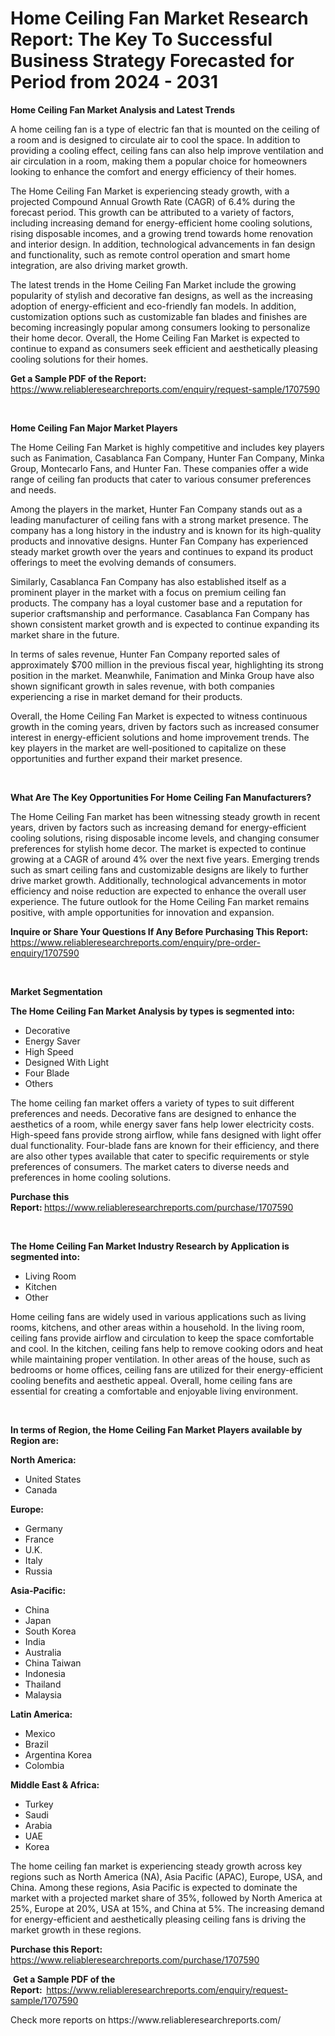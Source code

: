 <p><h1>Home Ceiling Fan Market Research Report: The Key To Successful Business Strategy Forecasted for Period from 2024 - 2031</h1></p><p><strong>Home Ceiling Fan Market Analysis and Latest Trends</strong></p>
<p><p>A home ceiling fan is a type of electric fan that is mounted on the ceiling of a room and is designed to circulate air to cool the space. In addition to providing a cooling effect, ceiling fans can also help improve ventilation and air circulation in a room, making them a popular choice for homeowners looking to enhance the comfort and energy efficiency of their homes.</p><p>The Home Ceiling Fan Market is experiencing steady growth, with a projected Compound Annual Growth Rate (CAGR) of 6.4% during the forecast period. This growth can be attributed to a variety of factors, including increasing demand for energy-efficient home cooling solutions, rising disposable incomes, and a growing trend towards home renovation and interior design. In addition, technological advancements in fan design and functionality, such as remote control operation and smart home integration, are also driving market growth.</p><p>The latest trends in the Home Ceiling Fan Market include the growing popularity of stylish and decorative fan designs, as well as the increasing adoption of energy-efficient and eco-friendly fan models. In addition, customization options such as customizable fan blades and finishes are becoming increasingly popular among consumers looking to personalize their home decor. Overall, the Home Ceiling Fan Market is expected to continue to expand as consumers seek efficient and aesthetically pleasing cooling solutions for their homes.</p></p>
<p><strong>Get a Sample PDF of the Report:&nbsp;</strong> <a href="https://www.reliableresearchreports.com/enquiry/request-sample/1707590">https://www.reliableresearchreports.com/enquiry/request-sample/1707590</a></p>
<p>&nbsp;</p>
<p><strong>Home Ceiling Fan Major Market Players</strong></p>
<p><p>The Home Ceiling Fan Market is highly competitive and includes key players such as Fanimation, Casablanca Fan Company, Hunter Fan Company, Minka Group, Montecarlo Fans, and Hunter Fan. These companies offer a wide range of ceiling fan products that cater to various consumer preferences and needs.</p><p>Among the players in the market, Hunter Fan Company stands out as a leading manufacturer of ceiling fans with a strong market presence. The company has a long history in the industry and is known for its high-quality products and innovative designs. Hunter Fan Company has experienced steady market growth over the years and continues to expand its product offerings to meet the evolving demands of consumers.</p><p>Similarly, Casablanca Fan Company has also established itself as a prominent player in the market with a focus on premium ceiling fan products. The company has a loyal customer base and a reputation for superior craftsmanship and performance. Casablanca Fan Company has shown consistent market growth and is expected to continue expanding its market share in the future.</p><p>In terms of sales revenue, Hunter Fan Company reported sales of approximately $700 million in the previous fiscal year, highlighting its strong position in the market. Meanwhile, Fanimation and Minka Group have also shown significant growth in sales revenue, with both companies experiencing a rise in market demand for their products.</p><p>Overall, the Home Ceiling Fan Market is expected to witness continuous growth in the coming years, driven by factors such as increased consumer interest in energy-efficient solutions and home improvement trends. The key players in the market are well-positioned to capitalize on these opportunities and further expand their market presence.</p></p>
<p>&nbsp;</p>
<p><strong>What Are The Key Opportunities For Home Ceiling Fan Manufacturers?</strong></p>
<p><p>The Home Ceiling Fan market has been witnessing steady growth in recent years, driven by factors such as increasing demand for energy-efficient cooling solutions, rising disposable income levels, and changing consumer preferences for stylish home decor. The market is expected to continue growing at a CAGR of around 4% over the next five years. Emerging trends such as smart ceiling fans and customizable designs are likely to further drive market growth. Additionally, technological advancements in motor efficiency and noise reduction are expected to enhance the overall user experience. The future outlook for the Home Ceiling Fan market remains positive, with ample opportunities for innovation and expansion.</p></p>
<p><strong>Inquire or Share Your Questions If Any Before Purchasing This Report:</strong> <a href="https://www.reliableresearchreports.com/enquiry/pre-order-enquiry/1707590">https://www.reliableresearchreports.com/enquiry/pre-order-enquiry/1707590</a></p>
<p>&nbsp;</p>
<p><strong>Market Segmentation</strong></p>
<p><strong>The Home Ceiling Fan Market Analysis by types is segmented into:</strong></p>
<p><ul><li>Decorative</li><li>Energy Saver</li><li>High Speed</li><li>Designed With Light</li><li>Four Blade</li><li>Others</li></ul></p>
<p><p>The home ceiling fan market offers a variety of types to suit different preferences and needs. Decorative fans are designed to enhance the aesthetics of a room, while energy saver fans help lower electricity costs. High-speed fans provide strong airflow, while fans designed with light offer dual functionality. Four-blade fans are known for their efficiency, and there are also other types available that cater to specific requirements or style preferences of consumers. The market caters to diverse needs and preferences in home cooling solutions.</p></p>
<p><strong>Purchase this Report:&nbsp;</strong><a href="https://www.reliableresearchreports.com/purchase/1707590">https://www.reliableresearchreports.com/purchase/1707590</a></p>
<p>&nbsp;</p>
<p><strong>The Home Ceiling Fan Market Industry Research by Application is segmented into:</strong></p>
<p><ul><li>Living Room</li><li>Kitchen</li><li>Other</li></ul></p>
<p><p>Home ceiling fans are widely used in various applications such as living rooms, kitchens, and other areas within a household. In the living room, ceiling fans provide airflow and circulation to keep the space comfortable and cool. In the kitchen, ceiling fans help to remove cooking odors and heat while maintaining proper ventilation. In other areas of the house, such as bedrooms or home offices, ceiling fans are utilized for their energy-efficient cooling benefits and aesthetic appeal. Overall, home ceiling fans are essential for creating a comfortable and enjoyable living environment.</p></p>
<p>&nbsp;</p>
<p><strong>In terms of Region, the Home Ceiling Fan Market Players available by Region are:</strong></p>
<p>
    <p> <strong> North America: </strong>
        <ul>
            <li>United States</li>
            <li>Canada</li>
        </ul>
        </p> 
    <p> <strong> Europe: </strong>
        <ul>
            <li>Germany</li>
            <li>France</li>
            <li>U.K.</li>
            <li>Italy</li>
            <li>Russia</li>
        </ul>
        </p> 
    <p> <strong> Asia-Pacific: </strong>
        <ul>
            <li>China</li>
            <li>Japan</li>
            <li>South Korea</li>
            <li>India</li>
            <li>Australia</li>
            <li>China Taiwan</li>
            <li>Indonesia</li>
            <li>Thailand</li>
            <li>Malaysia</li>
        </ul>
        </p> 
    <p> <strong> Latin America: </strong>
        <ul>
            <li>Mexico</li>
            <li>Brazil</li>
            <li>Argentina Korea</li>
            <li>Colombia</li>
        </ul>
        </p> 
    <p> <strong> Middle East & Africa: </strong>
        <ul>
            <li>Turkey</li>
            <li>Saudi</li>
            <li>Arabia</li>
            <li>UAE</li>
            <li>Korea</li>
        </ul>
    </p>
    </p>
<p><p>The home ceiling fan market is experiencing steady growth across key regions such as North America (NA), Asia Pacific (APAC), Europe, USA, and China. Among these regions, Asia Pacific is expected to dominate the market with a projected market share of 35%, followed by North America at 25%, Europe at 20%, USA at 15%, and China at 5%. The increasing demand for energy-efficient and aesthetically pleasing ceiling fans is driving the market growth in these regions.</p></p>
<p><strong>Purchase this Report: </strong><a href="https://www.reliableresearchreports.com/purchase/1707590">https://www.reliableresearchreports.com/purchase/1707590</a></p>
<p>&nbsp;<strong>Get a Sample PDF of the Report:&nbsp;&nbsp;</strong><a href="https://www.reliableresearchreports.com/enquiry/request-sample/1707590">https://www.reliableresearchreports.com/enquiry/request-sample/1707590</a></p>
<p><strong></strong></p>
<p>Check more reports on https://www.reliableresearchreports.com/</p>